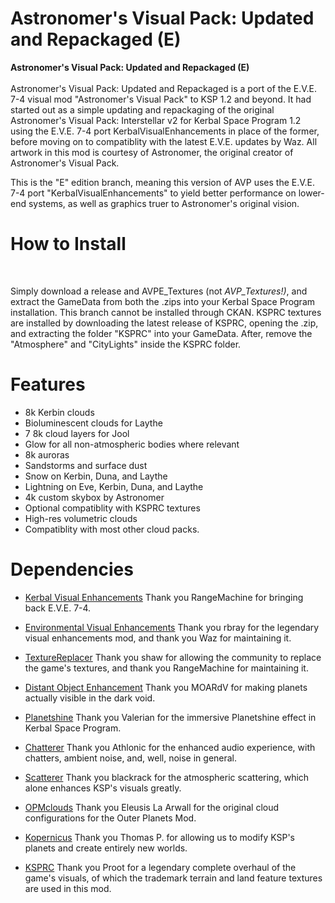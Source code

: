 # Astronomer's Visual Pack: Updated and Repackaged (E) 
<b>Astronomer's Visual Pack: Updated and Repackaged (E)</b> <br>    
Astronomer's Visual Pack: Updated and Repackaged is a port of the E.V.E. 7-4 visual mod "Astronomer's Visual Pack" to KSP 1.2 and beyond. It had started out as a simple updating and repackaging of the original Astronomer's Visual Pack: Interstellar v2 for Kerbal Space Program 1.2 using the E.V.E. 7-4 port KerbalVisualEnhancements in place of the former, before moving on to compatiblity with the latest E.V.E. updates by Waz. All artwork in this mod is courtesy of Astronomer, the original creator of Astronomer's Visual Pack.

This is the "E" edition branch, meaning this version of AVP uses the E.V.E. 7-4 port "KerbalVisualEnhancements" to yield better performance on lower-end systems, as well as graphics truer to Astronomer's original vision.

<h1>How to Install</h1> <br>

Simply download a release and AVPE_Textures (not <i>AVP_Textures!)</i>, and extract the GameData from both the .zips into your Kerbal Space Program installation. This branch cannot be installed through CKAN.
KSPRC textures are installed by downloading the latest release of KSPRC, opening the .zip, and extracting the folder "KSPRC" into your GameData. After, remove the "Atmosphere" and "CityLights" inside the KSPRC folder.

<h1>Features</h1>
<ul>
  <li>8k Kerbin clouds</li>
  <li>Bioluminescent clouds for Laythe</li>
  <li>7 8k cloud layers for Jool</li>
  <li>Glow for all non-atmospheric bodies where relevant</li>
  <li>8k auroras</li>
  <li>Sandstorms and surface dust</li>
  <li>Snow on Kerbin, Duna, and Laythe</li>
  <li>Lightning on Eve, Kerbin, Duna, and Laythe</li>
  <li>4k custom skybox by Astronomer</li>
  <li>Optional compatiblity with KSPRC textures</li>
  <li>High-res volumetric clouds</li>
  <li>Compatiblity with most other cloud packs.</li>
</ul> 
<h1>Dependencies</h1>

* [Kerbal Visual Enhancements](http://github.com/RangeMachine/KerbalVisualEnhancements/releases)
Thank you RangeMachine for bringing back E.V.E. 7-4.

* [Environmental Visual Enhancements](http://forum.kerbalspaceprogram.com/index.php?/topic/149733-122-environmentalvisualenhancements-12-2/)
Thank you rbray for the legendary visual enhancements mod, and thank you Waz for maintaining it.

* [TextureReplacer](http://forum.kerbalspaceprogram.com/index.php?/topic/96851-11-texturereplacer-2413-442016/)
Thank you shaw for allowing the community to replace the game's textures, and thank you RangeMachine for maintaining it.

* [Distant Object Enhancement](http://forum.kerbalspaceprogram.com/index.php?/topic/89214-12x-distant-object-enhancement-bis-v181-20-october-2016/)
Thank you MOARdV for making planets actually visible in the dark void.

* [Planetshine](http://forum.kerbalspaceprogram.com/index.php?/topic/87012-12-planetshine-v0252-stable-v05-experimental-4-october-2016/)
Thank you Valerian for the immersive Planetshine effect in Kerbal Space Program.

* [Chatterer](http://forum.kerbalspaceprogram.com/index.php?/topic/83290-122-chatterer-v0992-toolbar-is-back-31-dec-2016/)
Thank you Athlonic for the enhanced audio experience, with chatters, ambient noise, and, well, noise in general.

* [Scatterer](http://forum.kerbalspaceprogram.com/index.php?/topic/103963-wip122-scatterer-atmospheric-scattering-v00300-22012017/)
Thank you blackrack for the atmospheric scattering, which alone enhances KSP's visuals greatly.

* [OPMclouds](http://forum.kerbalspaceprogram.com/index.php?/topic/102589-cloud-configurations-for-outer-planets-mod-last-update-20150923/)
Thank you Eleusis La Arwall for the original cloud configurations for the Outer Planets Mod.

* [Kopernicus](http://forum.kerbalspaceprogram.com/index.php?/topic/140580-130-kopernicus-release-1-may-27/)
Thank you Thomas P. for allowing us to modify KSP's planets and create entirely new worlds.

* [KSPRC](http://forum.kerbalspaceprogram.com/index.php?/topic/69702-112-ksprc-renaissance-compilation-artworks-remake-v-07-pre-release-3/) Thank you Proot for a legendary complete overhaul of the game's visuals, of which the trademark terrain and land feature textures are used in this mod.
<br>
